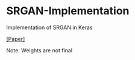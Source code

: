 # SRGAN-Implementation
Implementation of SRGAN in Keras 

[[Paper]](https://arxiv.org/pdf/1609.04802.pdf)

Note: Weights are not final
